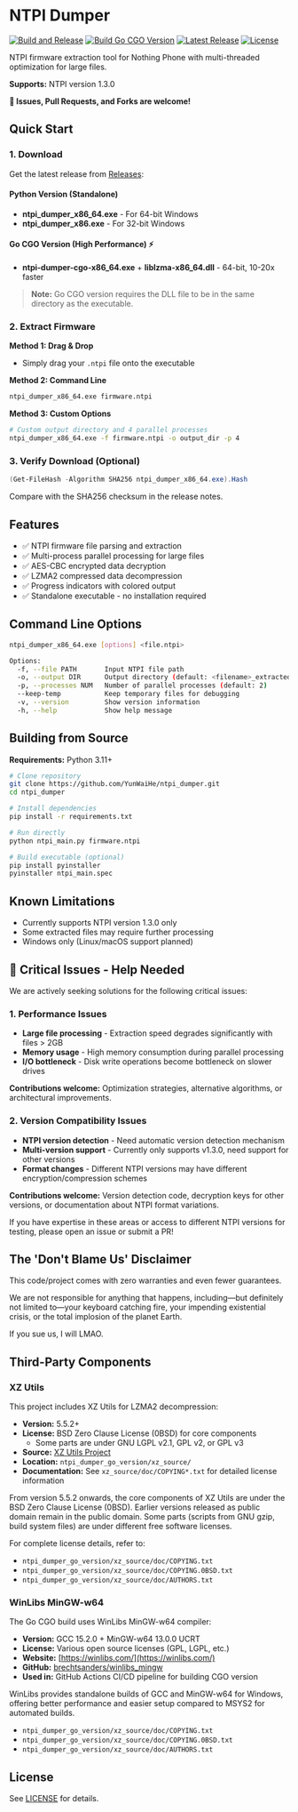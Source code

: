 # NTPI Dumper

[![Build and Release](https://github.com/YunWaiHe/ntpi_dumper/actions/workflows/build-release.yml/badge.svg)](https://github.com/YunWaiHe/ntpi_dumper/actions/workflows/build-release.yml)
[![Build Go CGO Version](https://github.com/YunWaiHe/ntpi_dumper/actions/workflows/build-go-cgo.yml/badge.svg)](https://github.com/YunWaiHe/ntpi_dumper/actions/workflows/build-go-cgo.yml)
[![Latest Release](https://img.shields.io/github/v/release/YunWaiHe/ntpi_dumper)](https://github.com/YunWaiHe/ntpi_dumper/releases/latest)
[![License](https://img.shields.io/github/license/YunWaiHe/ntpi_dumper)](LICENSE)

NTPI firmware extraction tool for Nothing Phone with multi-threaded optimization for large files.

**Supports:** NTPI version 1.3.0

**💬 Issues, Pull Requests, and Forks are welcome!**

## Quick Start

### 1. Download

Get the latest release from [Releases](https://github.com/YunWaiHe/ntpi_dumper/releases/latest):

#### Python Version (Standalone)
- **ntpi_dumper_x86_64.exe** - For 64-bit Windows
- **ntpi_dumper_x86.exe** - For 32-bit Windows

#### Go CGO Version (High Performance) ⚡
- **ntpi-dumper-cgo-x86_64.exe** + **liblzma-x86_64.dll** - 64-bit, 10-20x faster

> **Note:** Go CGO version requires the DLL file to be in the same directory as the executable.

### 2. Extract Firmware

**Method 1: Drag & Drop**
- Simply drag your `.ntpi` file onto the executable

**Method 2: Command Line**
```bash
ntpi_dumper_x86_64.exe firmware.ntpi
```

**Method 3: Custom Options**
```bash
# Custom output directory and 4 parallel processes
ntpi_dumper_x86_64.exe -f firmware.ntpi -o output_dir -p 4
```

### 3. Verify Download (Optional)

```powershell
(Get-FileHash -Algorithm SHA256 ntpi_dumper_x86_64.exe).Hash
```
Compare with the SHA256 checksum in the release notes.

## Features

- ✅ NTPI firmware file parsing and extraction
- ✅ Multi-process parallel processing for large files
- ✅ AES-CBC encrypted data decryption
- ✅ LZMA2 compressed data decompression
- ✅ Progress indicators with colored output
- ✅ Standalone executable - no installation required

## Command Line Options

```bash
ntpi_dumper_x86_64.exe [options] <file.ntpi>

Options:
  -f, --file PATH       Input NTPI file path
  -o, --output DIR      Output directory (default: <filename>_extracted)
  -p, --processes NUM   Number of parallel processes (default: 2)
  --keep-temp           Keep temporary files for debugging
  -v, --version         Show version information
  -h, --help            Show help message
```

## Building from Source

**Requirements:** Python 3.11+

```bash
# Clone repository
git clone https://github.com/YunWaiHe/ntpi_dumper.git
cd ntpi_dumper

# Install dependencies
pip install -r requirements.txt

# Run directly
python ntpi_main.py firmware.ntpi

# Build executable (optional)
pip install pyinstaller
pyinstaller ntpi_main.spec
```

## Known Limitations

- Currently supports NTPI version 1.3.0 only
- Some extracted files may require further processing
- Windows only (Linux/macOS support planned)

## 🚨 Critical Issues - Help Needed

We are actively seeking solutions for the following critical issues:

### 1. Performance Issues
- **Large file processing** - Extraction speed degrades significantly with files > 2GB
- **Memory usage** - High memory consumption during parallel processing
- **I/O bottleneck** - Disk write operations become bottleneck on slower drives

**Contributions welcome:** Optimization strategies, alternative algorithms, or architectural improvements.

### 2. Version Compatibility Issues
- **NTPI version detection** - Need automatic version detection mechanism
- **Multi-version support** - Currently only supports v1.3.0, need support for other versions
- **Format changes** - Different NTPI versions may have different encryption/compression schemes

**Contributions welcome:** Version detection code, decryption keys for other versions, or documentation about NTPI format variations.

If you have expertise in these areas or access to different NTPI versions for testing, please open an issue or submit a PR!

## The 'Don't Blame Us' Disclaimer

This code/project comes with zero warranties and even fewer guarantees.

We are not responsible for anything that happens, including—but definitely not limited to—your keyboard catching fire, your impending existential crisis, or the total implosion of the planet Earth.

If you sue us, I will LMAO.

## Third-Party Components

### XZ Utils

This project includes XZ Utils for LZMA2 decompression:

- **Version:** 5.5.2+
- **License:** BSD Zero Clause License (0BSD) for core components
  - Some parts are under GNU LGPL v2.1, GPL v2, or GPL v3
- **Source:** [XZ Utils Project](https://tukaani.org/xz/)
- **Location:** `ntpi_dumper_go_version/xz_source/`
- **Documentation:** See `xz_source/doc/COPYING*.txt` for detailed license information

From version 5.5.2 onwards, the core components of XZ Utils are under the BSD Zero Clause License (0BSD). Earlier versions released as public domain remain in the public domain. Some parts (scripts from GNU gzip, build system files) are under different free software licenses.

For complete license details, refer to:
- `ntpi_dumper_go_version/xz_source/doc/COPYING.txt`
- `ntpi_dumper_go_version/xz_source/doc/COPYING.0BSD.txt`
- `ntpi_dumper_go_version/xz_source/doc/AUTHORS.txt`

### WinLibs MinGW-w64

The Go CGO build uses WinLibs MinGW-w64 compiler:

- **Version:** GCC 15.2.0 + MinGW-w64 13.0.0 UCRT
- **License:** Various open source licenses (GPL, LGPL, etc.)
- **Website:** [https://winlibs.com/](https://winlibs.com/)
- **GitHub:** [brechtsanders/winlibs_mingw](https://github.com/brechtsanders/winlibs_mingw)
- **Used in:** GitHub Actions CI/CD pipeline for building CGO version

WinLibs provides standalone builds of GCC and MinGW-w64 for Windows, offering better performance and easier setup compared to MSYS2 for automated builds.
- `ntpi_dumper_go_version/xz_source/doc/COPYING.txt`
- `ntpi_dumper_go_version/xz_source/doc/COPYING.0BSD.txt`
- `ntpi_dumper_go_version/xz_source/doc/AUTHORS.txt`

## License

See [LICENSE](LICENSE) for details.
